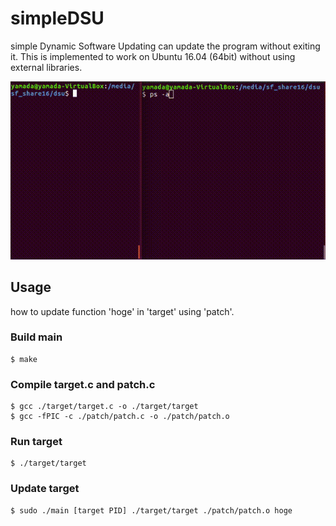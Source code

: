 # simpleDSU

simple Dynamic Software Updating can update the program without exiting it.
This is implemented to work on Ubuntu 16.04 (64bit) without using external libraries.


![result](https://github.com/nemutage/simpleDSU/blob/media/simpleDSU.gif)


## Usage
how to update function 'hoge' in 'target' using 'patch'.

### Build main

```shell
$ make
```

### Compile target.c and patch.c 

```shell
$ gcc ./target/target.c -o ./target/target
$ gcc -fPIC -c ./patch/patch.c -o ./patch/patch.o
```

### Run target

```shell
$ ./target/target
```

### Update target

```shell
$ sudo ./main [target PID] ./target/target ./patch/patch.o hoge
```


